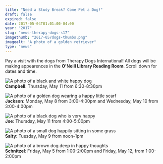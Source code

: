 ```yaml
---
title: "Need a Study Break? Come Pet a Dog!"
draft: false
expired: false
date: 2017-05-04T01:01:00-04:00
year: "2017"
slug: "news-therapy-dogs-s17"
imagethumb: "2017-05/dogs-thumbs.png"
imagealt: "A photo of a golden retriever"
type: "news"
---
```


Pay a visit with the dogs from Therapy Dogs International! All dogs will be making appearences in the <strong>O'Neill Library Reading Room</strong>. Scroll down for dates and time.

<img src="https://library.bc.edu/images/news/2017-05/dog_campbell.png" alt="A photo of a black and white happy dog"> <br />
<strong>Campbell</strong>: Thursday, May 11 from 6:30-8:30pm
<br />

<img src="https://library.bc.edu/images/news/2017-05/dog_jackson.png" alt="A photo of a golden dog wearing a happy little scarf"> <br />
<strong>Jackson</strong>: Monday, May 8 from 3:00-4:00pm and Wednesday, May 10 from 3:00-4:00pm
<br />

<img src="https://library.bc.edu/images/news/2017-05/dog_joe.png" alt="A photo of a black dog who is very happy"> <br />
<strong>Joe</strong>: Thursday, May 11 from 4:00-5:00pm
<br />

<img src="https://library.bc.edu/images/news/2017-05/dog_salty.png" alt="A photo of a small dog happily sitting in some grass"> <br />
<strong>Salty</strong>: Tuesday, May 9 from noon-1pm
<br />

<img src="https://library.bc.edu/images/news/2017-05/dog_schnitzel.png" alt="A photo of a brown dog deep in happy thoughts"> <br />
<strong>Schnitzel</strong>: Friday, May 5 from 1:00-2:00pm and Friday, May 12, from 1:00-2:00pm





